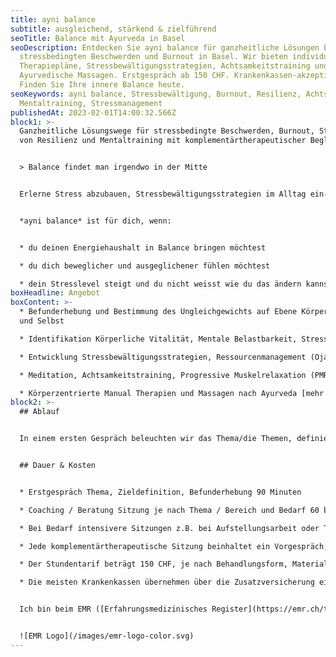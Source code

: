 ```yaml
---
title: ayni balance
subtitle: ausgleichend, stärkend & zielführend
seoTitle: Balance mit Ayurveda in Basel
seoDescription: Entdecken Sie ayni balance für ganzheitliche Lösungen bei
  stressbedingten Beschwerden und Burnout in Basel. Wir bieten individuelle
  Therapiepläne, Stressbewältigungsstrategien, Achtsamkeitstraining und
  Ayurvedische Massagen. Erstgespräch ab 150 CHF. Krankenkassen-akzeptiert.
  Finden Sie Ihre innere Balance heute.
seoKeywords: ayni balance, Stressbewältigung, Burnout, Resilienz, Achtsamkeit,
  Mentaltraining, Stressmanagement
publishedAt: 2023-02-01T14:00:32.566Z
block1: >-
  Ganzheitliche Lösungswege für stressbedingte Beschwerden, Burnout, Stärkung
  von Resilienz und Mentaltraining mit komplementärtherapeutischer Begleitung.


  > Balance findet man irgendwo in der Mitte


  Erlerne Stress abzubauen, Stressbewältigungsstrategien im Alltag ein- und umzusetzen und kraftvoller zu werden.


  *ayni balance* ist für dich, wenn:


  * du deinen Energiehaushalt in Balance bringen möchtest

  * du dich beweglicher und ausgeglichener fühlen möchtest

  * dein Stresslevel steigt und du nicht weisst wie du das ändern kannst
boxHeadline: Angebot
boxContent: >-
  * Befunderhebung und Bestimmung des Ungleichgewichts auf Ebene Körper, Geist
  und Selbst

  * Identifikation Körperliche Vitalität, Mentale Belastbarkeit, Stressoren und somit Stärkung der Selbstwahrnehmung

  * Entwicklung Stressbewältigungsstrategien, Ressourcenmanagement (Ojas), Aufbau Resilienz und somit Aktivierung der Selbstregulationskräfte

  * Meditation, Achtsamkeitstraining, Progressive Muskelrelaxation (PMR) nach Edmond Jacobson, Atemtechniken aus dem Yoga und somit Förderung der Genesungskompetenz

  * Körperzentrierte Manual Therapien und Massagen nach Ayurveda [mehr erfahren](https://www.ayni.ch/informationen/ayurveda-massagen)
block2: >-
  ## Ablauf


  In einem ersten Gespräch beleuchten wir das Thema/die Themen, definieren gemeinsam das Ziel für die Zeit der Zusammenarbeit und führen bei Gesundheitsthemen auch eine ausführliche Befunderhebung durch. Im Laufe des Behandlungszyklus wächst die eigene Kompetenz und Kapazität die eigene Balance zu festigen. Die neuen Routinen und Rituale verankern sich in den Alltag und wirken nachhaltig.


  ## Dauer & Kosten


  * Erstgespräch Thema, Zieldefinition, Befunderhebung 90 Minuten

  * Coaching / Beratung Sitzung je nach Thema / Bereich und Bedarf 60 bis 120 Minuten.

  * Bei Bedarf intensivere Sitzungen z.B. bei Aufstellungsarbeit oder Trancearbeit 120 Minuten

  * Jede komplementärtherapeutische Sitzung beinhaltet ein Vorgespräch, die Behandlung und ein Nachgespräch

  * Der Stundentarif beträgt 150 CHF, je nach Behandlungsform, Materialeinsatz oder Vorbereitung wird der Aufwand separat berechnet

  * Die meisten Krankenkassen übernehmen über die Zusatzversicherung einen Teil der komplementärtherapeutischen Behandlungskosten. Bitte vorgängig abklären.


  Ich bin beim EMR ([Erfahrungsmedizinisches Register](https://emr.ch/therapeut/silvia.ferlito/)) mit der Methode Nr. 4041 - Branchenzertifikat OdA KT - Methode Ayurveda Therapie und Nr. 57 - Ayurveda-Ernährung und -Massage registriert. 


  ![EMR Logo](/images/emr-logo-color.svg)
---
```

